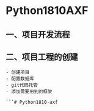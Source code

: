 # Python1810AXF
## 一、项目开发流程

## 二、项目工程的创建
```
- 创建项目
- 配置数据库
- git代码托管
- 添加需要用到的框架

```# Python1810-axf
